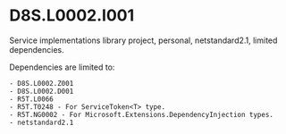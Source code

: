 # D8S.L0002.I001
Service implementations library project, personal, netstandard2.1, limited dependencies.

Dependencies are limited to:

	- D8S.L0002.Z001
	- D8S.L0002.D001
	- R5T.L0066
	- R5T.T0248 - For ServiceToken<T> type.
	- R5T.NG0002 - For Microsoft.Extensions.DependencyInjection types.
	- netstandard2.1
